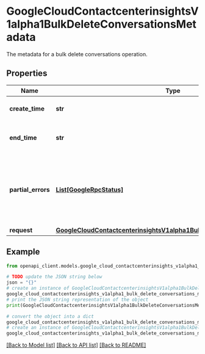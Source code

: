 # GoogleCloudContactcenterinsightsV1alpha1BulkDeleteConversationsMetadata

The metadata for a bulk delete conversations operation.

## Properties

Name | Type | Description | Notes
------------ | ------------- | ------------- | -------------
**create_time** | **str** | The time the operation was created. | [optional] 
**end_time** | **str** | The time the operation finished running. | [optional] 
**partial_errors** | [**List[GoogleRpcStatus]**](GoogleRpcStatus.md) | Partial errors during bulk delete conversations operation that might cause the operation output to be incomplete. | [optional] 
**request** | [**GoogleCloudContactcenterinsightsV1alpha1BulkDeleteConversationsRequest**](GoogleCloudContactcenterinsightsV1alpha1BulkDeleteConversationsRequest.md) |  | [optional] 

## Example

```python
from openapi_client.models.google_cloud_contactcenterinsights_v1alpha1_bulk_delete_conversations_metadata import GoogleCloudContactcenterinsightsV1alpha1BulkDeleteConversationsMetadata

# TODO update the JSON string below
json = "{}"
# create an instance of GoogleCloudContactcenterinsightsV1alpha1BulkDeleteConversationsMetadata from a JSON string
google_cloud_contactcenterinsights_v1alpha1_bulk_delete_conversations_metadata_instance = GoogleCloudContactcenterinsightsV1alpha1BulkDeleteConversationsMetadata.from_json(json)
# print the JSON string representation of the object
print(GoogleCloudContactcenterinsightsV1alpha1BulkDeleteConversationsMetadata.to_json())

# convert the object into a dict
google_cloud_contactcenterinsights_v1alpha1_bulk_delete_conversations_metadata_dict = google_cloud_contactcenterinsights_v1alpha1_bulk_delete_conversations_metadata_instance.to_dict()
# create an instance of GoogleCloudContactcenterinsightsV1alpha1BulkDeleteConversationsMetadata from a dict
google_cloud_contactcenterinsights_v1alpha1_bulk_delete_conversations_metadata_from_dict = GoogleCloudContactcenterinsightsV1alpha1BulkDeleteConversationsMetadata.from_dict(google_cloud_contactcenterinsights_v1alpha1_bulk_delete_conversations_metadata_dict)
```
[[Back to Model list]](../README.md#documentation-for-models) [[Back to API list]](../README.md#documentation-for-api-endpoints) [[Back to README]](../README.md)


